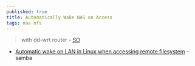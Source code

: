 ```yaml
---
published: true
title: Automatically Wake NAS on Access
tags: nas nfs
---
```

> with dd-wrt router - [SO](https://stackoverflow.com/questions/10911825/automatically-wake-nas-on-access)

- [Automatic wake on LAN in Linux when accessing remote filesystem](https://serverfault.com/questions/389286/automatic-wake-on-lan-in-linux-when-accessing-remote-filesystem) - samba
